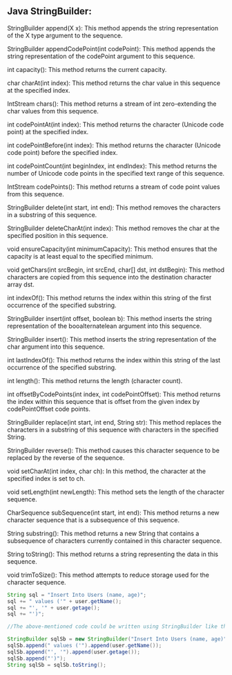 ## Java StringBuilder:
 
StringBuilder append(X x): This method appends the string representation of the X type argument to the sequence.
 
StringBuilder appendCodePoint(int codePoint): This method appends the string representation of the codePoint argument to this sequence.
 
int capacity(): This method returns the current capacity.
 
char charAt(int index): This method returns the char value in this sequence at the specified index.
 
IntStream chars(): This method returns a stream of int zero-extending the char values from this sequence.
 
int codePointAt(int index): This method returns the character (Unicode code point) at the specified index.
 
int codePointBefore(int index): This method returns the character (Unicode code point) before the specified index.
 
int codePointCount(int beginIndex, int endIndex): This method returns the number of Unicode code points in the specified text range of this sequence.
 
IntStream codePoints(): This method returns a stream of code point values from this sequence.
 
StringBuilder delete(int start, int end): This method removes the characters in a substring of this sequence.
 
StringBuilder deleteCharAt(int index): This method removes the char at the specified position in this sequence.
 
void ensureCapacity(int minimumCapacity): This method ensures that the capacity is at least equal to the specified minimum.
 
void getChars(int srcBegin, int srcEnd, char[] dst, int dstBegin): This method characters are copied from this sequence into the destination character array dst.
 
int indexOf(): This method returns the index within this string of the first occurrence of the specified substring.
 
StringBuilder insert(int offset, boolean b): This method inserts the string representation of the booalternatelean argument into this sequence.
 
StringBuilder insert(): This method inserts the string representation of the char argument into this sequence.
 
int lastIndexOf(): This method returns the index within this string of the last occurrence of the specified substring.
 
int length(): This method returns the length (character count).
 
int offsetByCodePoints(int index, int codePointOffset): This method returns the index within this sequence that is offset from the given index by codePointOffset code points.
 
StringBuilder replace(int start, int end, String str): This method replaces the characters in a substring of this sequence with characters in the specified String.
 
StringBuilder reverse(): This method causes this character sequence to be replaced by the reverse of the sequence.
 
void setCharAt(int index, char ch): In this method, the character at the specified index is set to ch.
 
void setLength(int newLength): This method sets the length of the character sequence.
 
CharSequence subSequence(int start, int end): This method returns a new character sequence that is a subsequence of this sequence.
 
String substring(): This method returns a new String that contains a subsequence of characters currently contained in this character sequence.
 
String toString(): This method returns a string representing the data in this sequence.
 
void trimToSize(): This method attempts to reduce storage used for the character sequence. 


```Java
String sql = "Insert Into Users (name, age)";
sql += " values ('" + user.getName();
sql += "', '" + user.getage();
sql += "')";

//The above-mentioned code could be written using StringBuilder like this,

StringBuilder sqlSb = new StringBuilder("Insert Into Users (name, age)");
sqlSb.append(" values ('").append(user.getName());
sqlSb.append("', '").append(user.getage());
sqlSb.append("')");
String sqlSb = sqlSb.toString();
```
